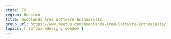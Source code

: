 ```yaml
---
state: TX
region: Houston
title: Woodlands Area Software Enthusiasts
group_url: https://www.meetup.com/Woodlands-Area-Software-Enthusiasts/
topics: [ softwaredesign, webdev ]
---
```

